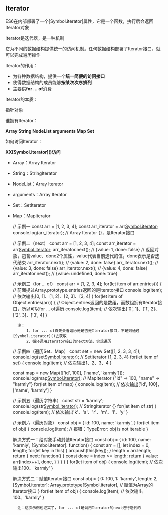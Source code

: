 ## Iterator

ES6在内部部署了一个\[Symbol.iterator]属性，它是一个函数，执行后会返回Iterator对象

Iterator是迭代器，是一种机制

它为不同的数据结构提供统一的访问机制。任何数据结构部署了Iterator接口，就可以完成遍历操作

Iterator的作用：

- 为各种数据结构，提供一个**统一简便的访问接口**
- 使得数据结构的成员能够**按某次次序排列**
- 主要供**for ... of**消费

Iterator的本质：

指针对象

谁拥有Iterator：

**Array String NodeList arguments Map Set**


如何访问Iterator：

**XX\[Symbol.iterator]()访问**

- Array：Array Iterator
- String：StringIterator
- NodeList：Array Iterator
- arguments：Array Iterator
- Set：SetIterator 
- Map：MapIterator 


    // 示例一
    const arr = [1, 2, 3, 4];
    const arr_iterator = arr[Symbol.iterator]();
    console.log(arr_iterator); // Array Iterator {}，是Iterator接口
    
    // 示例二（next）
    const arr = [1, 2, 3, 4];
    const arr_iterator = arr[Symbol.iterator]();
    arr_iterator.next(); // {value: 1, done: false} // 返回对象，包含value、done2个属性，value代表当前迭代的值，done表示是否迭代结束
    arr_iterator.next(); // {value: 2, done: false}
    arr_iterator.next(); // {value: 3, done: false}
    arr_iterator.next(); // {value: 4, done: false}
    arr_iterator.next(); // {value: undefined, done: true}
    
    // 示例三（for ... of）
    const arr = [1, 2, 3, 4];
    for(let item of arr.entries()) { // 前面提过Array.prototype.entries返回的是Iterator接口
        console.log(item); // 依次输出[0, 1]、[1, 2]、[2, 3]、[3, 4]
    }
    for(let item of Object.entries(arr)) { // Object.entries返回的是数组，而数组拥有Iterator接口，所以可以for ... of遍历
        console.log(item); // 依次输出['0', 1]、['1', 2]、['2', 3]、['3', 4]
    }
    
        注：
            1、for ... of首先会看遍历是是否是Iterator接口，不是则通过[Symbol.iterator]()去获取
            2、循环调用Iterator接口的next方法，实现遍历
            
    // 示例四（遍历Set、Map）
    const set = new Set([1, 2, 3, 3, 4]);
    console.log(set[Symbol.iterator]()); // SetIterator {1, 2, 3, 4}
    for(let item of set) {
        console.log(item); // 依次输出1、2、3、4
    }
    
    const map = new Map([['id', 100], ['name', 'karmiy']]);
    console.log(map[Symbol.iterator]()); // MapIterator {"id" => 100, "name" => "karmiy"}
    for(let item of map) {
        console.log(item); // 依次输出['id', 100]、['name', 'karmiy']
    }
    
    // 示例五（遍历字符串）
    const str = 'karmiy';
    console.log(str[Symbol.iterator]()); // StringIterator {}
    for(let item of str) {
        console.log(item); // 依次输出'k'、'a'、'r'、'm'、'i'、'y'
    }
    
    // 示例六（遍历对象）
    const obj = {
        id: 100,
        name: 'karmiy',
    }
    for(let item of obj) {
        console.log(item); // 报错：TypeError: obj is not iterable
    }
    
    解决方式一：给对象手动封装Iterator接口
    const obj = {
        id: 100,
        name: 'karmiy',
        [Symbol.iterator]: function() {
            const arr = [];
            let index = 0, length;
            for(let key in this) {
                arr.push(this[key]);
            }
            length = arr.length;
            return {
                next: function() {
                    const done = index >= length;
                    return {
                        value: arr[index++],
                        done,
                    }
                }
            }
        }
    }
    for(let item of obj) {
        console.log(item); // 依次输出100、'karmiy'
    }
    
    解决方式二：赋值Iterator接口
    const obj = {
        0: 100,
        1: 'karmiy',
        length: 2,
        [Symbol.iterator]: Array.prototype[Symbol.iterator], // 赋值为Array的Iterator接口
    }
    for(let item of obj) {
        console.log(item); // 依次输出100、'karmiy'
    }
    
        注：这次示例也证实了，for ... of是调用Iterator的next进行迭代的
        

